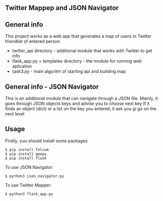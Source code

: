 ## Twitter Mappep and JSON Navigator

## General info
This project works as a web app that generates a map of users in Twitter friendlist of entered person
* twitter_api directory - additional module that works with Twitter to get info
* flask_app.py + templates directory - the module for running web aplication
* task3.py - main algoritm of starting api and building map

## General info - JSON Navigator
This is an additional module that can navigate through a JSON file. Mainly, it goes through JSON objects keys and advise you to choose next key
If it finds an object (dict) or a list on the key you entered, it ask you gi go on the next level

## Usage
Firstly, yuo should install some packages

```
$ pip install folium
$ pip install geopy
$ pip install flask
```

To use JSON Navigator:

```
$ python3 json_navigator.py
```

To use Twitter Mapper:

```
$ python3 flask_app.py
```
